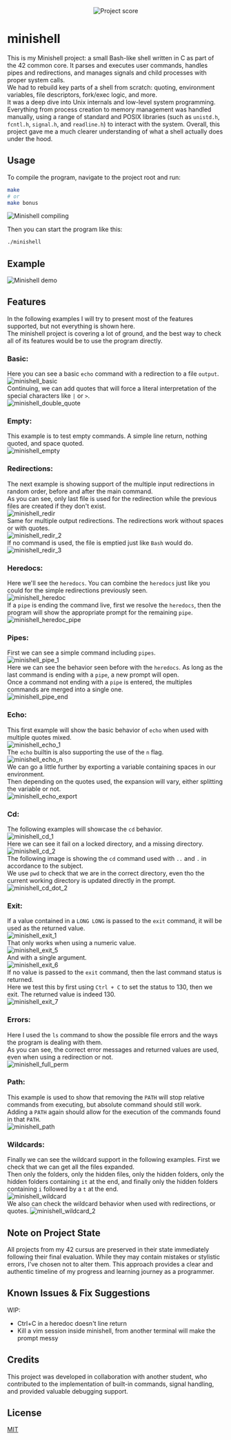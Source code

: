    <div align="center">
  <img src="https://i.ibb.co/W4BbX6FL/Screenshot-from-2025-06-24-12-50-29.png" alt="Project score">
</div>

# minishell

 This is my Minishell project: a small Bash-like shell written in C as part of the 42 common core. It parses and executes user commands, handles pipes and redirections, and manages signals and child processes with proper system calls.  
We had to rebuild key parts of a shell from scratch: quoting, environment variables, file descriptors, fork/exec logic, and more.  
It was a deep dive into Unix internals and low-level system programming. Everything from process creation to memory management was handled manually, using a range of standard and POSIX libraries (such as `unistd.h`, `fcntl.h`, `signal.h`, and `readline.h`) to interact with the system. Overall, this project gave me a much clearer understanding of what a shell actually does under the hood.  

## Usage

To compile the program, navigate to the project root and run:  
```bash
make
# or
make bonus
```

![Minishell compiling](https://github.com/user-attachments/assets/e0f29a5f-1b22-4f1c-b402-055fd333b20f)  

Then you can start the program like this:  
```bash
./minishell
```

## Example

![Minishell demo](https://github.com/user-attachments/assets/56ccdaf8-9669-44b4-a6bc-3904160a811a)  

## Features

In the following examples I will try to present most of the features supported, but not everything is shown here.  
The minishell project is covering a lot of ground, and the best way to check all of its features would be to use the program directly.  

### Basic:  
Here you can see a basic `echo` command with a redirection to a file `output`.  
![minishell_basic](https://github.com/user-attachments/assets/df54efc1-0609-4753-a9d2-1e9185492a45)  
Continuing, we can add quotes that will force a literal interpretation of the special characters like `|` or `>`.  
![minishell_double_quote](https://github.com/user-attachments/assets/5fce475a-d2ae-4047-b4a6-df76d0b2e97c)  

### Empty:  
This example is to test empty commands. A simple line return, nothing quoted, and space quoted.  
![minishell_empty](https://github.com/user-attachments/assets/ffb13913-a55f-4b87-845a-c43b83397dad)  

### Redirections:  
The next example is showing support of the multiple input redirections in random order, before and after the main command.  
As you can see, only last file is used for the redirection while the previous files are created if they don't exist.  
![minishell_redir](https://github.com/user-attachments/assets/e93ff3d6-a88f-4fb0-8271-b037b4379b56)  
Same for multiple output redirections. The redirections work without spaces or with quotes.  
![minishell_redir_2](https://github.com/user-attachments/assets/7f7b3178-2aaa-43a3-807c-691c8dc760eb)  
If no command is used, the file is emptied just like `Bash` would do.  
![minishell_redir_3](https://github.com/user-attachments/assets/02b314c2-539b-492b-9909-ec171540aba3)  

### Heredocs:  
Here we'll see the `heredocs`. You can combine the `heredocs` just like you could for the simple redirections previously seen.  
![minishell_heredoc](https://github.com/user-attachments/assets/4257c447-f46a-44ef-8dda-7662f9a6d49a)  
If a `pipe` is ending the command live, first we resolve the `heredocs`, then the program will show the appropriate prompt for the remaining `pipe`.  
![minishell_heredoc_pipe](https://github.com/user-attachments/assets/ddd9b0c5-cc7f-404e-afb8-ba112def9266)  

### Pipes:  
First we can see a simple command including `pipes`.  
![minishell_pipe_1](https://github.com/user-attachments/assets/ebc7c9cb-6a78-465b-a41f-f7acaa22ed9a)  
Here we can see the behavior seen before with the `heredocs`. As long as the last command is ending with a `pipe`, a new prompt will open.  
Once a command not ending with a `pipe` is entered, the multiples commands are merged into a single one.  
![minishell_pipe_end](https://github.com/user-attachments/assets/dcf19219-a10f-4e70-95eb-9868fce021dd)  

### Echo:  
This first example will show the basic behavior of `echo` when used with multiple quotes mixed.  
![minishell_echo_1](https://github.com/user-attachments/assets/109d88ec-1cbc-4a6b-b7ab-8a8ce99b278b)  
The `echo` builtin is also supporting the use of the `n` flag.  
![minishell_echo_n](https://github.com/user-attachments/assets/f17c1141-aec7-40c5-8115-3b36eee6dc95)  
We can go a little further by exporting a variable containing spaces in our environment.  
Then depending on the quotes used, the expansion will vary, either splitting the variable or not.  
![minishell_echo_export](https://github.com/user-attachments/assets/1d08b70b-bff1-43f6-ba93-d7319d7c4653)  

### Cd:  
The following examples will showcase the `cd` behavior.  
![minishell_cd_1](https://github.com/user-attachments/assets/8522052a-81f4-4ee9-af47-aa1e8a6f0335)  
Here we can see it fail on a locked directory, and a missing directory.  
![minishell_cd_2](https://github.com/user-attachments/assets/9280b27f-18f5-4339-95c8-b151ccd8cbb3)  
The following image is showing the `cd` command used with `..` and `.` in accordance to the subject.  
We use `pwd` to check that we are in the correct directory, even tho the current working directory is updated directly in the prompt.  
![minishell_cd_dot_2](https://github.com/user-attachments/assets/dea4832c-b444-4d11-820f-8e5cfec30227)  

### Exit:  
If a value contained in a `LONG LONG` is passed to the `exit` command, it will be used as the returned value.  
![minishell_exit_1](https://github.com/user-attachments/assets/bc9f4ef4-0d0b-4d68-a2e1-a47761480ba9)  
That only works when using a numeric value.  
![minishell_exit_5](https://github.com/user-attachments/assets/129bfcd7-7285-4b91-9681-f1c0f3093497)  
And with a single argument.  
![minishell_exit_6](https://github.com/user-attachments/assets/8034b6cb-c38a-477d-84d7-c5d6deb07de8)  
If no value is passed to the `exit` command, then the last command status is returned.  
Here we test this by first using `Ctrl + C` to set the status to 130, then we exit. The returned value is indeed 130.  
![minishell_exit_7](https://github.com/user-attachments/assets/33eb0e65-67fe-4861-b0df-eebb560d357b)  

### Errors:  
Here I used the `ls` command to show the possible file errors and the ways the program is dealing with them.  
As you can see, the correct error messages and returned values are used, even when using a redirection or not.  
![minishell_full_perm](https://github.com/user-attachments/assets/f6ca1552-2c66-40fe-87d5-563120604dc8)  

### Path:  
This example is used to show that removing the `PATH` will stop relative commands from executing, but absolute command should still work.  
Adding a `PATH` again should allow for the execution of the commands found in that `PATH`.  
![minishell_path](https://github.com/user-attachments/assets/bc039d91-7081-4a10-adff-116ac43fb208)  

### Wildcards:  
Finally we can see the wildcard support in the following examples. First we check that we can get all the files expanded.  
Then only the folders, only the hidden files, only the hidden folders, only the hidden folders containing `it` at the end, and finally only the hidden folders containing `i` followed by a `t` at the end.  
![minishell_wildcard](https://github.com/user-attachments/assets/ebbac2d3-7fc8-4a41-bbbc-63c911c15245)  
We also can check the wildcard behavior when used with redirections, or quotes.
![minishell_wildcard_2](https://github.com/user-attachments/assets/0dbd7a4e-681c-47ac-b47c-b4c2eb3a8032)  

## Note on Project State

All projects from my 42 cursus are preserved in their state immediately following their final evaluation. While they may contain mistakes or stylistic errors, I've chosen not to alter them. This approach provides a clear and authentic timeline of my progress and learning journey as a programmer.

## Known Issues & Fix Suggestions

WIP:
- Ctrl+C in a heredoc doesn't line return
- Kill a vim session inside minishell, from another terminal will make the prompt messy

## Credits

This project was developed in collaboration with another student, who contributed to the implementation of built-in commands, signal handling, and provided valuable debugging support.

## License

[MIT](https://choosealicense.com/licenses/mit/)  
